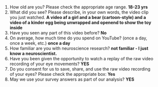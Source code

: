 1. How old are you? Please check the appropriate age range. **18-23 yrs**  
2. What did you see? Please describe, in your own words, the video clip you just watched. **A video af a girl and a bear (cartoon-style) and a video of a kinder egg being unwrapped and openend to show the toy inside**  
3. Have you seen any part of this video before? **No**  
4. On average, how much time do you spend on YouTube? (once a day, once a week, etc.) **once a day**  
5. How familiar are you with neuroscience research? **not familiar - I just know a neuroscientist.**  
6. Have you been given the opportunity to watch a replay of the raw video recording of your eye movements? **YES**  
7. Do you consent for us to save, share, and use the raw video recording of your eyes? Please check the appropriate box: **Yes**  
8. May we use your survey answers as part of our analysis? **YES**  
